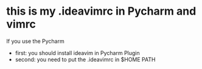 # this is my .ideavimrc in Pycharm and vimrc 

If you use the Pycharm 
- first: you should install ideavim in Pycharm Plugin 
- second: you need to put the .ideavimrc in $HOME PATH
